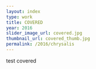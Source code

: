 ```yaml
---
layout: index
type: work
title: COVERED
year: 2016
slider_image_url: covered.jpg
thumbnail_url: covered_thumb.jpg
permalink: /2016/chrysalis
---
```

test covered